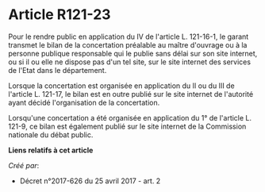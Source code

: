 # Article R121-23

Pour le rendre public en application du IV de l'article L. 121-16-1, le garant transmet le bilan de la concertation préalable
au maître d'ouvrage ou à la personne publique responsable qui le publie sans délai sur son site internet, ou si il ou elle ne
dispose pas d'un tel site, sur le site internet des services de l'Etat dans le département.

Lorsque la concertation est organisée en application du II ou du III de l'article L. 121-17, le bilan est en outre publié sur
le site internet de l'autorité ayant décidé l'organisation de la concertation.

Lorsqu'une concertation a été organisée en application du 1° de l'article L. 121-9, ce bilan est également publié sur le site
internet de la Commission nationale du débat public.

**Liens relatifs à cet article**

_Créé par_:

  - Décret n°2017-626 du 25 avril 2017 - art. 2
